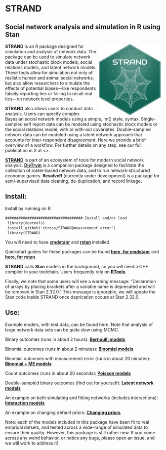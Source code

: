 STRAND
========
 Social network analysis and simulation in R using Stan 
 ------

<img align="right" src="https://github.com/ctross/STRAND/blob/main/logo.png" alt="logo" width="200"> 


**STRAND** is an R package designed for simulation and analysis of network data.  The package can be used to simulate network data under stochastic block models, social relations models, and latent network models. These tools allow for simulation not only of realistic human and animal social networks, but also allow researchers to simulate the effects of potential biases—like respondents falsely reporting ties or failing to recall real ties—on network level properties. 

**STRAND** also allows users to conduct data analysis. Users can specify complex Bayesian social network models using a simple, lm() style, syntax. Single-sampled self report data can be modeled using stochastic block models or the social relations model, with or with-out covariates. Double-sampled network data can be modeled using a latent network approach that accounts for inter-respondent disagreement. Here we provide a brief overview of a workflow. For further details on any step, see our full publication in X at <>.
  
[**STRAND**](https://github.com/ctross/STRAND) is part of an ecosystem of tools for modern social network analysis. [**DieTryin**](https://github.com/ctross/DieTryin) is a companion package designed to facilitate the collection of roster-based network data, and to run network-structured economic games. **ResolveR** (currently under development) is a package for semi-supervised data cleaning, de-duplication, and record linkage.

Install:
--------------
Install by running on R:
```{r}
################################### Install and/or load
 library(devtools)
 install_github('ctross/STRAND@measurement_error')
 library(STRAND)
```

You will need to have [**cmdstanr**](https://mc-stan.org/cmdstanr/) and [**rstan**](https://mc-stan.org/users/interfaces/rstan) installed.

Quickstart guides for these packages can be found [**here, for cmdstanr**](https://mc-stan.org/cmdstanr/articles/cmdstanr.html) and [**here, for rstan**](https://github.com/stan-dev/rstan/wiki/RStan-Getting-Started). 

**STRAND** calls **Stan** models in the background, so you will need a C++ compiler in your toolchain. Users frequently rely on [**RTools**](https://cran.r-project.org/bin/windows/Rtools/).

Finally, we note that some users will see a warning message: "Declaration of arrays by placing brackets after a variable name is deprecated and will be removed in Stan 2.32.0." This message is ignorable, we will update the Stan code inside STRAND once deprication occurs at Stan 2.32.0.

Use:
--------------

Example models, with test data, can be found here. Note that analysis of large network data sets can be quite slow using MCMC. 

Binary outcomes (runs in about 2 hours): [**Bernoulli models**](https://github.com/ctross/STRAND/blob/main/tutorials/Bernoulli_Example.R)

Binomial outcomes (runs in about 2 minutes): [**Binomial models**](https://github.com/ctross/STRAND/blob/main/tutorials/Binomial_Example.R)

Binomial outcomes with measurement error (runs in about 20 minutes): [**Binomial + ME models**](https://github.com/ctross/STRAND/blob/main/tutorials/Binomial_Measurement_Error_Example.R)

Count outcomes (runs in about 20 seconds): [**Poisson models**](https://github.com/ctross/STRAND/blob/main/tutorials/Poisson_Example.R)

Double-sampled binary outcomes (find out for yourself): [**Latent network models**](https://github.com/ctross/STRAND/blob/main/tutorials/LatentNetwork_Example.R)

An example on both simulating and fitting networks (includes interactions): [**Interaction models**](https://github.com/ctross/STRAND/blob/main/tutorials/Interaction_Example.R)

An example on changing default priors: [**Changing priors**](https://github.com/ctross/STRAND/blob/main/tutorials/ChangingPriors_Example.R)

Note: each of the models included in this package have been fit to real emprical datsets, and tested across a wide-range of simulated data to ensure their quality. However, this package is still rather new. If you come across any weird behavior, or notice any bugs, please open an issue, and we will work to address it!
